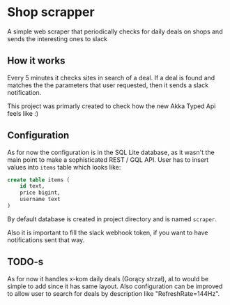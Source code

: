 # Shop scrapper
A simple web scraper that periodically checks for daily deals on shops and sends the interesting ones to slack

## How it works
Every 5 minutes it checks sites in search of a deal. If a deal is found and matches the the parameters that user requested,
then it sends a slack notification. 

This project was primarly created to check how the new Akka Typed Api feels like :)

## Configuration
As for now the configuration is in the SQL Lite database, as it wasn't the main point to make a sophisticated REST / GQL API.
User has to insert values into `items` table which looks like:
```sql
create table items (
    id text,
    price bigint,
    username text
)
```

By default database is created in project directory and is named `scraper`.

Also it is important to fill the slack webhook token, if you want to have notifications sent that way.

## TODO-s
As for now it handles x-kom daily deals (Gorący strzał), al.to would be simple to add since it has same layout.
Also configuration can be improved to allow user to search for deals by description like "RefreshRate=144Hz".
